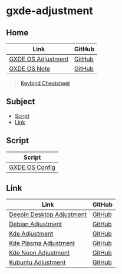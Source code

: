 

# gxde-adjustment




## Home

| Link | GitHub |
| ---- | ------ |
| [GXDE OS Adjustment](https://samwhelp.github.io/gxde-adjustment/) | [GitHub](https://github.com/samwhelp/gxde-adjustment) |
| [GXDE OS Note](https://samwhelp.github.io/note-about-gxde/) | [GitHub](https://github.com/samwhelp/note-about-gxde) |


> [Keybind Cheatsheet](https://samwhelp.github.io/gxde-adjustment/read/cheatsheet/keybind.html)




## Subject

* [Script](#script)
* [Link](#link)




## Script

| Script |
| ---------- |
| [GXDE OS Config](https://github.com/samwhelp/gxde-adjustment/tree/main/prototype/main) |




## Link

| Link | GitHub |
| ---- | ------ |
| [Deepin Desktop Adjustment](https://samwhelp.github.io/deepin-adjustment/) | [GitHub](https://github.com/samwhelp/deepin-adjustment) |
| [Debian Adjustment](https://samwhelp.github.io/debian-adjustment/) | [GitHub](https://github.com/samwhelp/debian-adjustment) |
| [Kde Adjustment](https://samwhelp.github.io/kde-adjustment/) | [GitHub](https://github.com/samwhelp/kde-adjustment) |
| [Kde Plasma Adjustment](https://samwhelp.github.io/kde-plasma-adjustment/) | [GitHub](https://github.com/samwhelp/kde-plasma-adjustment) |
| [Kde Neon Adjustment](https://samwhelp.github.io/kde-neon-adjustment/) | [GitHub](https://github.com/samwhelp/kde-neon-adjustment) |
| [Kubuntu Adjustment](https://samwhelp.github.io/kubuntu-adjustment/) | [GitHub](https://github.com/samwhelp/kubuntu-adjustment) |
